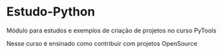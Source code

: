 # Estudo-Python
Módulo para estudos e exemplos de criação de projetos no curso PyTools

Nesse curso é ensinado como contribuir com projetos OpenSource